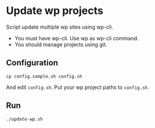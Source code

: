 Update wp projects
==================

Script update multiple wp sites using wp-cli.

- You must have wp-cli. Use wp as wp-cli command.
- You should manage projects using git.

## Configuration

    cp config.sample.sh config.sh

And edit `config.sh`. Put your wp project paths to `config.sh`.

## Run

    ./update-wp.sh

